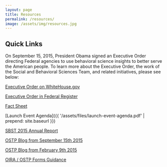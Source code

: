 ```yaml
---
layout: page
title: Resources
permalink: /resources/
image: /assets/img/resources.jpg
---
```

## Quick Links

On September 15, 2015, President Obama signed an Executive Order directing Federal agencies to use behavioral science insights to better serve the American people. To learn more about the Executive Order, the work of the Social and Behavioral Sciences Team, and related initiatives, please see below:

[Executive Order on WhiteHouse.gov](https://www.whitehouse.gov/the-press-office/2015/09/15/executive-order-using-behavioral-science-insights-better-serve-american)  

[Executive Order in Federal Register](https://www.federalregister.gov/articles/2015/09/18/2015-23630/using-behavioral-science-insights-to-better-serve-the-american-people)

[Fact Sheet](https://www.whitehouse.gov/the-press-office/2015/09/15/fact-sheet-president-obama-signs-executive-order-white-house-announces)

\[Launch Event Agenda\]({{ '/assets/files/launch-event-agenda.pdf' | prepend: site.baseurl }})

[SBST 2015 Annual Report](https://sbst.gov/2015-annual-report/)

[OSTP Blog from September 15th 2015](https://www.whitehouse.gov/blog/2015/09/15/designing-federal-programs-american-people-mind)

[OSTP Blog from February 9th 2015](https://www.whitehouse.gov/blog/2015/02/09/behavioral-science-insights-make-government-more-effective-simpler-and-more-user-fri)

[OIRA / OSTP Forms Guidance](https://www.whitehouse.gov/sites/default/files/omb/inforeg/memos/2015/behavioral-science-insights-and-federal-forms.pdf)
